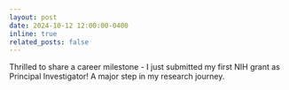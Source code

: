 ```yaml
---
layout: post
date: 2024-10-12 12:00:00-0400
inline: true
related_posts: false
---
```


Thrilled to share a career milestone - I just submitted my first NIH grant as Principal Investigator! A major step in my research journey.